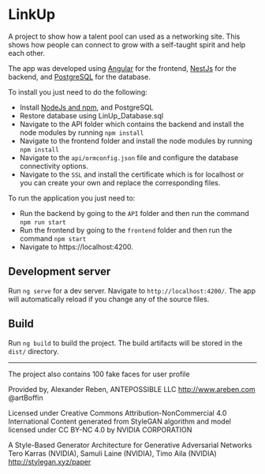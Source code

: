 # LinkUp
A project to show how a talent pool can used as a networking site. This shows how people can connect to grow with a self-taught spirit and help each other.

The app was developed using [Angular](https://angular.io/) for the frontend, [NestJs](https://nestjs.com/) for the backend, and [PostgreSQL](https://www.postgresql.org/) for the database. 

To install you just need to do the following:
- Install [NodeJs and npm](https://nodejs.org/en/), and PostgreSQL
- Restore database using LinUp_Database.sql
- Navigate to the API folder which contains the backend and install the node modules by running `npm install`
- Navigate to the frontend folder and install the node modules by running `npm install`
- Navigate to the `api/ormconfig.json` file and configure the database connectivity options.
- Navigate to the `SSL` and install the certificate which is for localhost or you can create your own and replace the corresponding files.

To run the application you just need to:
- Run the backend by going to the `API` folder and then run the command `npm run start`
- Run the frontend by going to the `frontend` folder and then run the command `npm start`
- Navigate to https://localhost:4200.
  
## Development server
Run `ng serve` for a dev server. Navigate to `http://localhost:4200/`. The app will automatically reload if you change any of the source files.

## Build
Run `ng build` to build the project. The build artifacts will be stored in the `dist/` directory.

---------------------------------------------------------------------

The project also contains 100 fake faces for user profile

Provided by, Alexander Reben, ANTEPOSSIBLE LLC
http://www.areben.com
@artBoffin

Licensed under Creative Commons Attribution-NonCommercial 4.0 International
Content generated from StyleGAN algorithm and model licensed under CC BY-NC 4.0 by NVIDIA CORPORATION

A Style-Based Generator Architecture for Generative Adversarial Networks
Tero Karras (NVIDIA), Samuli Laine (NVIDIA), Timo Aila (NVIDIA)
http://stylegan.xyz/paper
